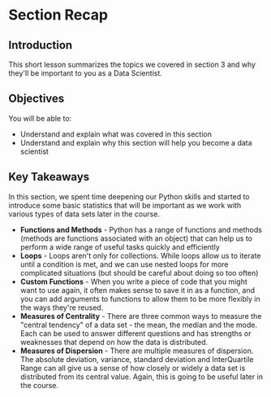 
# Section Recap

## Introduction

This short lesson summarizes the topics we covered in section 3 and why they'll be important to you as a Data Scientist.

## Objectives
You will be able to:
* Understand and explain what was covered in this section
* Understand and explain why this section will help you become a data scientist

## Key Takeaways
In this section, we spent time deepening our Python skills and started to introduce some basic statistics that will be important as we work with various types of data sets later in the course.
* **Functions and Methods** - Python has a range of functions and methods (methods are functions associated with an object) that can help us to perform a wide range of useful tasks quickly and efficiently
* **Loops** - Loops aren't only for collections. While loops allow us to iterate until a condition is met, and we can use nested loops for more complicated situations (but should be careful about doing so too often)
* **Custom Functions** - When you write a piece of code that you might want to use again, it often makes sense to save it in as a function, and you can add arguments to functions to allow them to be more flexibly in the ways they're reused.
* **Measures of Centrality** - There are three common ways to measure the "central tendency" of a data set - the mean, the median and the mode. Each can be used to answer different questions and has strengths or weaknesses that depend on how the data is distributed.
* **Measures of Dispersion** - There are multiple measures of dispersion. The absolute deviation, variance, standard deviation and InterQuartile Range can all give us a sense of how closely or widely a data set is distributed from its central value. Again, this is going to be useful later in the course.
